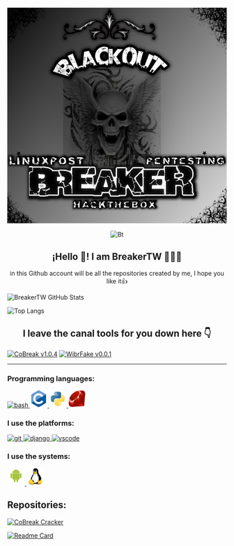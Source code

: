 ![foto](l.png)

<p align="center"><img src="https://user-images.githubusercontent.com/49580304/110318584-81067880-7fc2-11eb-8391-152d308e7f2b.gif" alt="Bt">

<h2 align="center">¡Hello 👋! I am BreakerTW 👨🏻‍💻</h2>

<p align="center"I am a ruby programmer👨🏻💻<br/>in this Github account will be all the repositories created by me, I hope you like it👍</p>


![BreakerTW GitHub Stats](https://github-readme-stats.vercel.app/api?username=BreakingTWS&show_icons=true&theme=holi)

![Top Langs](https://github-readme-stats.vercel.app/api/top-langs/?username=BreakingTWS&theme=holi&layout=compact)

<h2 align="center">I leave the canal tools for you down here 👇</h2>

[![CoBreak v1.0.4](https://img.shields.io/badge/CoBreak-1.0.4-blue)](https://github.com/BreakingTWS/CoBreak.git)
[![WibrFake v0.0.1](https://img.shields.io/badge/WibrFake-0.0.1-blue)](https://github.com/BreakingTWS/WibrFake.git)

---
<h3 align="left">Programming languages:</h3>
<p align="left"> <a href="" target="_blank"> <img src="https://cdn.jsdelivr.net/gh/devicons/devicon@latest/icons/bash/bash-original.svg" alt="bash" width="40" height="40"/> </a> <a href="" target="_blank"> <img src="https://raw.githubusercontent.com/devicons/devicon/master/icons/c/c-original.svg" alt="c" width="40" height="40"/> </a> <a href="https://www.python.org" target="_blank"> <img src="https://raw.githubusercontent.com/devicons/devicon/master/icons/python/python-original.svg" alt="python" width="40" height="40"/> </a> <a href="https://www.ruby-lang.org/en/" target="_blank"> <img src="https://raw.githubusercontent.com/devicons/devicon/master/icons/ruby/ruby-original.svg" alt="ruby" width="40" height="40"/> </a> </p>

<h3 align="left">I use the platforms:</h3>
<p align="left"> <a href="https://git-scm.com/" target="_blank"> <img src="https://www.vectorlogo.zone/logos/git-scm/git-scm-icon.svg" alt="git" width="40" height="40"/> </a> <a href="" target="_blank"> <img src="https://cdn.jsdelivr.net/gh/devicons/devicon@latest/icons/django/django-plain.svg" alt="django" width="40" height="40"/> </a> <a href="" target="_blank"> <img src="https://cdn.jsdelivr.net/gh/devicons/devicon@latest/icons/visualstudio/visualstudio-original.svg" alt="vscode" width="40" height="40"/> </a> </p>


<h3 align="left">I use the systems:</h3>
<p align="left"> <a href="https://developer.android.com" target="_blank"> <img src="https://raw.githubusercontent.com/devicons/devicon/master/icons/android/android-original-wordmark.svg" alt="android" width="40" height="40"/> </a> <a> <img src="https://raw.githubusercontent.com/devicons/devicon/master/icons/linux/linux-original.svg" alt="linux" width="40" height="40"/> </a> </p>

## Repositories:

[![CoBreak Cracker](https://github-readme-stats.vercel.app/api/pin/?username=BreakingTWS&repo=CoBreak&theme=holi)](https://github.com/BreakingTWS/CoBreak.git)

[![Readme Card](https://github-readme-stats.vercel.app/api/pin/?username=BreakingTWS&repo=WibrFake&theme=midnight-purple)](https://github.com/BreakingTWS/WibrFake.git)


